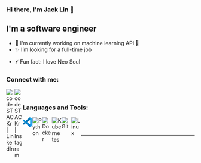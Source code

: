 ### Hi there, I'm Jack Lin 👋

## I'm a software engineer

- 👔 I'm currently working on machine learning API 🤖
- ✨ I’m looking for a full-time job
<!-- - ❤️‍🔥 2022 Goal:  👌 -->
- ⚡ Fun fact: I love Neo Soul

### Connect with me:

[<img align="left" alt="codeSTACKr | LinkedIn" width="22px" src="https://cdn.jsdelivr.net/npm/simple-icons@v3/icons/linkedin.svg" />][linkedin]
[<img align="left" alt="codeSTACKr | Instagram" width="22px" src="https://cdn.jsdelivr.net/npm/simple-icons@v3/icons/instagram.svg" />][instagram]

<br />

### Languages and Tools:

<img align="left" alt="Visual Studio Code" width="26px" src="https://raw.githubusercontent.com/github/explore/80688e429a7d4ef2fca1e82350fe8e3517d3494d/topics/visual-studio-code/visual-studio-code.png" />
<img align="left" alt="Python" width="26px" src="https://upload.wikimedia.org/wikipedia/commons/c/c3/Python-logo-notext.svg" />
<img align="left" alt="Docker" width="26px" src="https://www.docker.com/sites/default/files/d8/2019-07/Docker-Logo-White-RGB_Vertical.png" />
<img align="left" alt="Kubernetes" width="26px" src="https://upload.wikimedia.org/wikipedia/commons/3/39/Kubernetes_logo_without_workmark.svg" />
<img align="left" alt="Git" width="26px" src="https://avatars.githubusercontent.com/u/18133?s=200&v=4" />
<img align="left" alt="Linux" width="26px" src="https://upload.wikimedia.org/wikipedia/commons/b/b0/NewTux.svg" />

<br />
<br />

---

[instagram]: https://www.instagram.com/chen__jian/
[linkedin]: https://www.linkedin.com/in/chen-chien-lin-768a66174/

